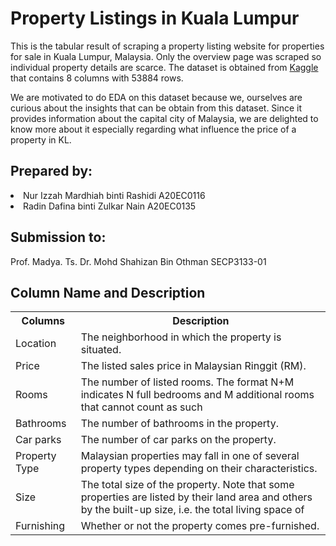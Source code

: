 <h1>Property Listings in Kuala Lumpur</h1>

This is the tabular result of scraping a property listing website for properties for sale in Kuala Lumpur, Malaysia. Only the overview page was scraped so individual property details are scarce. The dataset is obtained from [Kaggle](https://www.kaggle.com/datasets/dragonduck/property-listings-in-kuala-lumpur) that contains 8 columns with 53884 rows.

We are motivated to do EDA on this dataset because we, ourselves are curious about the insights that can be obtain from this dataset. Since it provides information about the capital city of Malaysia, we are delighted to know more about it especially regarding what influence the price of a property in KL. 

<h2>Prepared by:</h2>
<li>Nur Izzah Mardhiah binti Rashidi A20EC0116</li>
<li>Radin Dafina binti Zulkar Nain A20EC0135</li>

<h2>Submission to:</h2>
Prof. Madya. Ts. Dr. Mohd Shahizan Bin Othman
SECP3133-01

<h2>Column Name and Description</h2>
<table>
  <tr>
    <th>Columns</th>
    <th>Description</th>
  </tr>
  <tr>
    <td>Location</td>
    <td>The neighborhood in which the property is situated.</td>
  </tr>
  <tr>
    <td>Price</td>
    <td>The listed sales price in Malaysian Ringgit (RM).</td>
  </tr>
  <tr>
    <td>Rooms</td>
    <td>The number of listed rooms. The format N+M indicates N full bedrooms and M additional rooms that cannot count as such</td>
  </tr>
  <tr>
    <td>Bathrooms</td>
    <td>The number of bathrooms in the property.</td>
  </tr>
  <tr>
    <td>Car parks</td>
    <td>The number of car parks on the property.</td>
  </tr>
  <tr>
    <td>Property Type</td>
    <td>Malaysian properties may fall in one of several property types depending on their characteristics.</td>
  </tr>
    <tr>
    <td>Size</td>
    <td>The total size of the property. Note that some properties are listed by their land area and others by the built-up size, i.e. the total living space of</td>
  </tr>
    <tr>
    <td>Furnishing</td>
    <td>Whether or not the property comes pre-furnished.</td>
  </tr>
    
</table>
